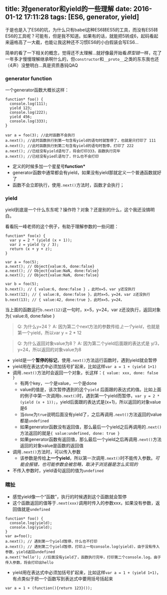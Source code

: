 title: 对generator和yield的一些理解
date: 2016-01-12 17:11:28
tags: [ES6, generator, yield]
---
于是也是入了ES6的坑，为什么只有babel这种ES6转ES5的工具，而没有ES5转ES6的工具呢？可能有，但是我不知道。如果有的话，就能把5转成6，起码看起来逼格高了一大截，也能让我这种还不习惯ES6的小白假装会写ES6…

简单的看了一下相关的概念，觉得还不太理解…就好像最开始看*原型链*一样，花了一年多才慢慢理解继承啊什么的，但`constructor`和`__proto__`之类的东东我也还（4声）没整明白…真是资质愚钝QAQ

### generator function
一个generator函数大概长这样：
```
function* foo() {
  console.log(111);
  yield 123;
  console.log(222);
  yield 456;
  console.log(333);
}

var a = foo(3); //此时函数不会执行
a.next(); //此时函数执行到第一句含有yield的语句时就暂停了，也就是只打印了 111
a.next(); //此时函数执行到第二句含有yield的语句时暂停，打印了 222
a.next(); //已经没有yield语句了，将会打印333，函数执行完毕
a.next(); //已经没有yiedl语句了，什么也不会打印
```

* 定义的时候多加一个星星号**function\***
* generator函数中通常都会有yield，如果没有yield那就定义一个普通函数就好了
* 函数不会立即执行，使用`.next()`方法时，函数才会执行；

### yield
yield到底是一个什么东东呢？操作符？对象？还是别的什么，这个我还没搞明白。

看看阮一峰老师的这个例子，有助于理解参数的一些问题：
```
function* foo(x) {
  var y = 2 * (yield (x + 1));
  var z = yield (y / 3);
  return (x + y + z);
}

var a = foo(5);
a.next(); // Object{value:6, done:false}
a.next(); // Object{value:NaN, done:false}
a.next(); // Object{value:NaN, done:false}

var b = foo(5);
b.next(); // { value:6, done:false } ，此时x=5，var y还没执行
b.next(12); // { value:8, done:false }，此时x=5，y=24，var z还没执行
b.next(13); // { value:42, done:true }，此时x=5，y=24，
```
当上面的函数运行`b.next(12)`这一句时，x=5，y=24，var z还没执行，返回对象为{ value:8, done:false }
> Q: 为什么y=24？
A: 因为第二个next方法的参数传给*上一个yield*，也就是第一个yield，所以var y = 2 * 12

> Q: 为什么返回对象value为8？
A: 因为第二个yield后面跟的表达式是 y/3，y=24，所以返回的对象value为8

* yield是一个**暂停的标记**，使用`.next()`方法运行函数时，遇到yield就会暂停
* yield用在表达式中必须加括号扩起来，比如这样`var a = 1 + (yield 1+1)`
* 调用`.next()`方法时会返回一个对象，长这样：`{ value: xxx, done: false }`
  - 有两个key，一个是value，一个是done
  - value的值是，该次暂停遇到的这个`yield` 后面跟的表达式的值。比如上面的例子中第一次调用`b.next()`时，遇到第一个yield而暂停，`var y = 2 * (yield (x + 1));`，yield后面跟的表达式是(x+1)，所以返回的对象value是6
  - 当`done`为`true`说明后面没有yield了，之后再调用`.next()`方法返回的value都是`undefined`
  - 如果generator函数没有返回值，那么最后一个yield之后再调用的`.next()`方法返回的就是`{ value:undefined, done: true }`
  - 如果generator函数有返回值，那么最后一个yield之后再调用`.next()`方法返回的对象value是函数的返回值
* 调用`.next()`方法时，可以传入参数
  - 该参数是传给**上一个yield**，所以第一次调用`.next()`时不能传入参数。*可能会报错，也可能参数会被忽略，取决于浏览器是怎么实现的*
* 不传入参数时，yield语句返回的值为`undefined`

### 瞎扯
* 感觉yield像一个“函数”，执行的时候遇到这个函数就会暂停
* 这个函数返回的值等于`.next(xxx)`调用时传入的参数xxx，如果没有参数，返回值就是`undefined`
```
function* foo() {
  console.log(yield);
  console.log(yield);
}
var a=foo();
a.next(); // 遇到第一个yield暂停，什么也不打印
a.next(); // 遇到第二个yield暂停，打印上一句console.log(yield)，由于没有传入参数，yield返回undefined
a.next('hello'); //后面没有yield了，函数执行完毕，打印第二个console.log，由于传入参数，将会打印出hello
```
* yield用在表达式中必须加括号扩起来，比如这样`var a = 1 + (yield 1+1)`，有点类似于把一个函数写到表达式中要用括号括起来
```
var a = 1 + (function(){return 123}());
```

